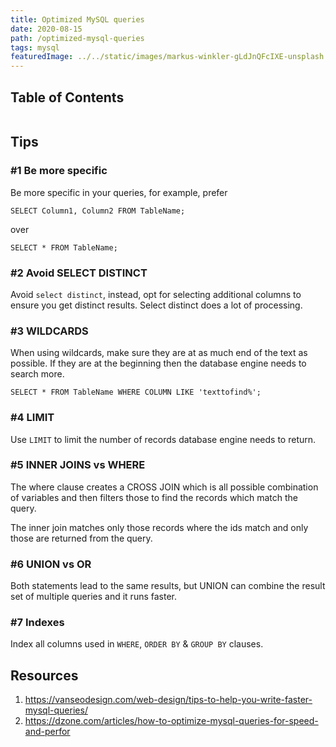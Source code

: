 ```yaml
---
title: Optimized MySQL queries
date: 2020-08-15
path: /optimized-mysql-queries
tags: mysql
featuredImage: ../../static/images/markus-winkler-gLdJnQFcIXE-unsplash.jpg
---
```


## Table of Contents

```toc
```

## Tips

### #1 Be more specific

Be more specific in your queries, for example, prefer

```
SELECT Column1, Column2 FROM TableName;
```

over

```
SELECT * FROM TableName;
```

### #2 Avoid SELECT DISTINCT

Avoid `select distinct`, instead, opt for selecting additional columns to ensure you get distinct results. Select distinct does a lot of processing.

### #3 WILDCARDS

When using wildcards, make sure they are at as much end of the text as possible. If they are at the beginning then the database engine needs to search more.

```
SELECT * FROM TableName WHERE COLUMN LIKE 'texttofind%';
```

### #4 LIMIT
 
Use `LIMIT` to limit the number of records database engine needs to return.


### #5 INNER JOINS vs WHERE

The where clause creates a CROSS JOIN which is all possible combination of variables and then filters those to find the records which match the query. 

The inner join matches only those records where the ids match and only those are returned from the query.


### #6 UNION vs OR

Both statements lead to the same results, but UNION can combine the result set of multiple queries and it runs faster.

### #7 Indexes

Index all columns used in `WHERE`, `ORDER BY` & `GROUP BY` clauses.

## Resources

1. https://vanseodesign.com/web-design/tips-to-help-you-write-faster-mysql-queries/
2. https://dzone.com/articles/how-to-optimize-mysql-queries-for-speed-and-perfor